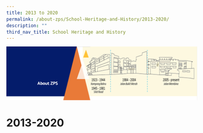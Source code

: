 ```yaml
---
title: 2013 to 2020
permalink: /about-zps/School-Heritage-and-History/2013-2020/
description: ""
third_nav_title: School Heritage and History
---
```

![](/images/AboutUs.png)

2013-2020
=========